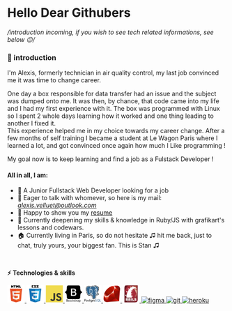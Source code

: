 # Hello Dear Githubers

<em> /introduction incoming, if you wish to see tech related informations, see below 😉/</em>  

<h3>👋 introduction </h3>
<p>I'm Alexis, formerly technician in air quality control, my last job convinced me it was time to change career.</p>

<p>One day a box responsible for data transfer had an issue and the subject was dumped onto me. It was then, by chance, that code came into my life and I had my first experience with it.
The box was programmed with Linux so I spent 2 whole days learning how it worked and one thing leading to another I fixed it. <br/>
This experience helped me in my choice towards my career change. After a few months of self training I became a student at Le Wagon Paris where I learned a lot, and got convinced once again how much I Like programming ! </p>

<p>My goal now is to keep learning and find a job as a Fulstack Developer !</p>


<h4>All in all, I am: </h4>

<ul>
  <li>🔎 A Junior Fullstack Web Developer looking for a job </li>
  <li>📧 Eager to talk with whomever, so here is my mail: <a href="mailto:sir.chamallow@protonmail.com"><em>alexis.velluet@outlook.com</em></a></li>
  <li>📜 Happy to show you my <a href="https://www.canva.com/design/DAFGJGtLaEI/wJoydg0M5_EU8np4rXa2hw/view?utm_content=DAFGJGtLaEI&utm_campaign=designshare&utm_medium=link&utm_source=publishsharelink">resume</a></li>
  <li>🌱 Currently deepening my skills & knowledge in Ruby/JS with grafikart's lessons and codewars.</li>
  <li>🏠 Currently living in Paris, so do not hesitate    ♫ hit me back, just to chat, truly yours, your biggest fan. This is Stan ♫ </li>
</ul>

<br/>
<p><strong>⚡ Technologies & skills</strong></p>
<p >
  <a href="https://developer.mozilla.org/fr/docs/Learn/HTML/Introduction_to_HTML" rel="nofollow">
    <img src="https://raw.githubusercontent.com/devicons/devicon/master/icons/html5/html5-original-wordmark.svg" alt="html5" width="40" height="40" style="max-width: 100%;">
  </a>
  
  <a href="https://developer.mozilla.org/fr/docs/Learn/CSS/First_steps" rel="nofollow">
    <img src="https://raw.githubusercontent.com/devicons/devicon/master/icons/css3/css3-original-wordmark.svg" alt="css3" width="40" height="40" style="max-width: 100%;">
  </a>
  
  <a href="https://developer.mozilla.org/fr/docs/Learn/JavaScript/First_steps" rel="nofollow">
    <img src="https://raw.githubusercontent.com/devicons/devicon/master/icons/javascript/javascript-original.svg" alt="javascript" width="40" height="40" style="max-width: 100%;">
  </a> 
  
  <a href="https://getbootstrap.com" rel="nofollow"> 
    <img src="https://raw.githubusercontent.com/devicons/devicon/master/icons/bootstrap/bootstrap-plain-wordmark.svg" alt="bootstrap" width="40" height="40" style="max-width: 100%;">
  </a> 
  
  <a href="https://www.postgresql.org" rel="nofollow"> 
    <img src="https://raw.githubusercontent.com/devicons/devicon/master/icons/postgresql/postgresql-original-wordmark.svg" alt="postgresql" width="40" height="40" style="max-width: 100%;">
  </a> 
  
  <a href="https://www.ruby-lang.org/en/" rel="nofollow"> 
    <img src="https://raw.githubusercontent.com/devicons/devicon/master/icons/ruby/ruby-original.svg" alt="ruby" width="40" height="40" style="max-width: 100%;">
  </a> 
  
  <a href="https://rubyonrails.org" rel="nofollow"> 
    <img src="https://raw.githubusercontent.com/devicons/devicon/master/icons/rails/rails-original-wordmark.svg" alt="rails" width="40" height="40" style="max-width: 100%;">
  </a> 
  
  <a href="https://www.figma.com" rel="nofollow">
    <img src="https://camo.githubusercontent.com/ed93c2b000a76ceaad1503e7eb9356591b885227e82a36a005b9d3498b303ba5/68747470733a2f2f7777772e766563746f726c6f676f2e7a6f6e652f6c6f676f732f6669676d612f6669676d612d69636f6e2e737667" alt="figma" width="40" height="40" data-canonical-src="https://www.vectorlogo.zone/logos/figma/figma-icon.svg" style="max-width: 100%;">
  </a> 
  
  <a href="https://git-scm.com/" rel="nofollow"> 
    <img src="https://camo.githubusercontent.com/fbfcb9e3dc648adc93bef37c718db16c52f617ad055a26de6dc3c21865c3321d/68747470733a2f2f7777772e766563746f726c6f676f2e7a6f6e652f6c6f676f732f6769742d73636d2f6769742d73636d2d69636f6e2e737667" alt="git" width="40" height="40" data-canonical-src="https://www.vectorlogo.zone/logos/git-scm/git-scm-icon.svg" style="max-width: 100%;">
  </a> 
  
  <a href="https://heroku.com" rel="nofollow"> 
    <img src="https://camo.githubusercontent.com/df12cb598044a3f38efc1f45e3580558c324cf8789b79487125044eeebcc4dee/68747470733a2f2f7777772e766563746f726c6f676f2e7a6f6e652f6c6f676f732f6865726f6b752f6865726f6b752d69636f6e2e737667" alt="heroku" width="40" height="40" data-canonical-src="https://www.vectorlogo.zone/logos/heroku/heroku-icon.svg" style="max-width: 100%;">
  </a> 
 </p>

<!--
**DeVal-X/DeVal-X** is a ✨ _special_ ✨ repository because its `README.md` (this file) appears on your GitHub profile.

Here are some ideas to get you started:

- 🔭 I’m currently working on ...
- 🌱 I’m currently learning ...
- 👯 I’m looking to collaborate on ...
- 🤔 I’m looking for help with ...
- 💬 Ask me about ...
- 📫 How to reach me: ...
- 😄 Pronouns: ...
- ⚡ Fun fact: ...
-->
